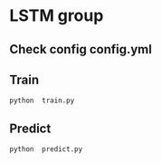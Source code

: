  # LSTM group

## Check config config.yml

## Train
```console
python  train.py 
```
## Predict 

```console
python  predict.py
```